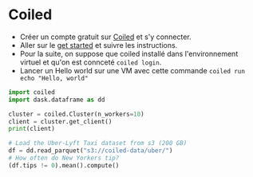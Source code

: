# Coiled

- Créer un compte gratuit sur [Coiled](https://coiled.io/) et s'y connecter.
- Aller sur le [get started](https://cloud.coiled.io/get-started) et suivre les instructions.
- Pour la suite, on suppose que coiled installé dans l'environnement virtuel et qu'on est connceté `coiled login`.
- Lancer un Hello world sur une VM avec cette commande `coiled run echo "Hello, world"`

```py
import coiled
import dask.dataframe as dd

cluster = coiled.Cluster(n_workers=10)
client = cluster.get_client()
print(client)

# Load the Uber-Lyft Taxi dataset from s3 (200 GB)
df = dd.read_parquet("s3://coiled-data/uber/")
# How often do New Yorkers tip?
(df.tips != 0).mean().compute()
```
